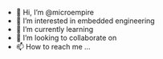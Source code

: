 - 👋 Hi, I’m @microempire
- 👀 I’m interested in embedded engineering
- 🌱 I’m currently learning 
- 💞️ I’m looking to collaborate on 
- 📫 How to reach me ...

<!---
microempire/microempire is a ✨ special ✨ repository because its `README.md` (this file) appears on your GitHub profile.
You can click the Preview link to take a look at your changes.
--->
